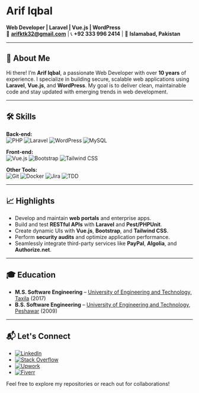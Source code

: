 # Arif Iqbal  
**Web Developer | Laravel | Vue.js | WordPress**  
📧 **arifktk32@gmail.com** | 📞 **+92 333 996 2414** | 📍 **Islamabad, Pakistan**  


---

## 👋 About Me  

Hi there! I’m **Arif Iqbal**, a passionate Web Developer with over **10 years** of experience. I specialize in building secure, scalable web applications using **Laravel**, **Vue.js**, and **WordPress**. My goal is to deliver clean, maintainable code and stay updated with emerging trends in web development.

---

## 🛠️ Skills  

**Back-end:**  
![PHP](https://img.shields.io/badge/-PHP-777BB4?style=flat&logo=php) ![Laravel](https://img.shields.io/badge/-Laravel-FF2D20?style=flat&logo=laravel) ![WordPress](https://img.shields.io/badge/-WordPress-21759B?style=flat&logo=wordpress) ![MySQL](https://img.shields.io/badge/-MySQL-4479A1?style=flat&logo=mysql)

**Front-end:**  
![Vue.js](https://img.shields.io/badge/-Vue.js-4FC08D?style=flat&logo=vue.js) ![Bootstrap](https://img.shields.io/badge/-Bootstrap-7952B3?style=flat&logo=bootstrap) ![Tailwind CSS](https://img.shields.io/badge/-Tailwind%20CSS-06B6D4?style=flat&logo=tailwind-css)

**Other Tools:**  
![Git](https://img.shields.io/badge/-Git-F05032?style=flat&logo=git) ![Docker](https://img.shields.io/badge/-Docker-2496ED?style=flat&logo=docker) ![Jira](https://img.shields.io/badge/-Jira-0052CC?style=flat&logo=jira) ![TDD](https://img.shields.io/badge/-TDD-FF2D20?style=flat&logo=test)

---

## 📈 Highlights  

- Develop and maintain **web portals** and enterprise apps.  
- Build and test **RESTful APIs** with **Laravel** and **Pest/PHPUnit**.  
- Create dynamic UIs with **Vue.js**, **Bootstrap**, and **Tailwind CSS**.  
- Perform **security audits** and optimize application performance.  
- Seamlessly integrate third-party services like **PayPal**, **Algolia**, and **Authorize.net**.  

---

## 🎓 Education  

- **M.S. Software Engineering** – [University of Engineering and Technology, Taxila](https://www.uettaxila.edu.pk/) (2017)  
- **B.S. Software Engineering** – [University of Engineering and Technology, Peshawar](https://www.uetpeshawar.edu.pk/) (2009)  

---

## 📬 Let's Connect  


- [![LinkedIn](https://img.shields.io/badge/LinkedIn-Connect-blue?style=flat&logo=linkedin)](www.linkedin.com/in/arifkhattak)  
- [![Stack Overflow](https://img.shields.io/badge/-Stack%20Overflow-FE7A16?logo=stack-overflow&logoColor=white)]([#](https://stackoverflow.com/users/3856622/arif-i?tab=profile))
- [![Upwork](https://img.shields.io/badge/Upwork-6FDA44?logo=upwork&logoColor=fff)](https://www.upwork.com/freelancers/~01edfda29ac32fff00?viewMode=1)
- [![Fiverr](https://img.shields.io/badge/Fiverr-1DBF73?logo=fiverr&logoColor=fff)](https://www.fiverr.com/arifktk)

Feel free to explore my repositories or reach out for collaborations!
